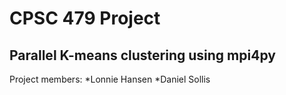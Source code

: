 # CPSC 479 Project

## Parallel K-means clustering using mpi4py

Project members:
*Lonnie Hansen
*Daniel Sollis
